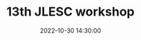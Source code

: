 ---
title: "13th JLESC workshop"
date: 2022-10-30 14:30:00
location: The University of Illinois, Urbana-Champaign
description: "Data-parallel Rehearsal-based Continual Learning."
draft: false
---